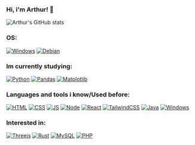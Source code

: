 
### Hi, i'm Arthur! 👋

![Arthur's GitHub stats](https://github-readme-stats.vercel.app/api?username=SrDoppelganger&show_icons=true&theme=tokyonight)

### OS:
[![Windows](https://img.shields.io/badge/Windows-0078D6?style=for-the-badge&logo=windows&logoColor=white)]()
[![Debian](https://img.shields.io/badge/Debian-D70A53?style=for-the-badge&logo=debian&logoColor=white)]()


### Im currently studying:

[![Python](https://img.shields.io/badge/python-3670A0?style=for-the-badge&logo=python&logoColor=ffdd54)]()
[![Pandas](https://img.shields.io/badge/pandas-%23150458.svg?style=for-the-badge&logo=pandas&logoColor=white)]()
[![Matplotlib](https://img.shields.io/badge/Matplotlib-%23ffffff.svg?style=for-the-badge&logo=Matplotlib&logoColor=black)]()

### Languages and tools i know/Used before:

[![HTML](https://img.shields.io/badge/HTML5-E34F26?style=for-the-badge&logo=html5&logoColor=white)]()
[![CSS](https://img.shields.io/badge/CSS3-1572B6?style=for-the-badge&logo=css3&logoColor=whit)]()
[![JS](https://img.shields.io/badge/JavaScript-F7DF1E?style=for-the-badge&logo=javascript&logoColor=black)]()
[![Node](https://img.shields.io/badge/Node.js-43853D?style=for-the-badge&logo=node.js&logoColor=white)]()
[![React](https://img.shields.io/badge/React-20232A?style=for-the-badge&logo=react&logoColor=61DAFB)]()
[![TailwindCSS](https://img.shields.io/badge/tailwindcss-%2338B2AC.svg?style=for-the-badge&logo=tailwind-css&logoColor=white)]()
[![Java](https://img.shields.io/badge/java-%23ED8B00.svg?style=for-the-badge&logo=openjdk&logoColor=white)]()
[![Windows](https://img.shields.io/badge/Windows-0078D6?style=for-the-badge&logo=windows&logoColor=white)]()

### Interested in:

[![Threejs](https://img.shields.io/badge/threejs-black?style=for-the-badge&logo=three.js&logoColor=white)]()
[![Rust](https://img.shields.io/badge/rust-%23000000.svg?style=for-the-badge&logo=rust&logoColor=white)]()
[![MySQL](https://img.shields.io/badge/MySQL-00000F?style=for-the-badge&logo=mysql&logoColor=white)]()
[![PHP](https://img.shields.io/badge/php-%23777BB4.svg?style=for-the-badge&logo=php&logoColor=white)]()





